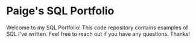 # Paige's SQL Portfolio

Welcome to my SQL Portfolio! This code repository contains examples of SQL I've written.  Feel free to reach out if you have any questions.  Thanks! 
